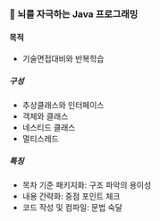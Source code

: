 ### :pencil: 뇌를 자극하는 Java 프로그래밍

#### 목적
- 기술면접대비와 반복학습

##### 구성
- 추상클래스와 인터페이스
- 객체와 클래스
- 네스티드 클래스
- 멀티스레드

##### 특징
- 목차 기준 패키지화: 구조 파악의 용이성
- 내용 간략화: 중점 포인트 체크
- 코드 작성 및 컴파일: 문법 숙달